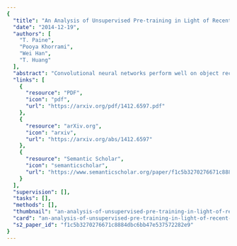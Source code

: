```yaml
---
{
  "title": "An Analysis of Unsupervised Pre-training in Light of Recent Advances",
  "date": "2014-12-19",
  "authors": [
    "T. Paine",
    "Pooya Khorrami",
    "Wei Han",
    "T. Huang"
  ],
  "abstract": "Convolutional neural networks perform well on object recognition because of a number of recent advances: rectified linear units (ReLUs), data augmentation, dropout, and large labelled datasets. Unsupervised data has been proposed as another way to improve performance. Unfortunately, unsupervised pre-training is not used by state-of-the-art methods leading to the following question: Is unsupervised pre-training still useful given recent advances? If so, when? We answer this in three parts: we 1) develop an unsupervised method that incorporates ReLUs and recent unsupervised regularization techniques, 2) analyze the benefits of unsupervised pre-training compared to data augmentation and dropout on CIFAR-10 while varying the ratio of unsupervised to supervised samples, 3) verify our findings on STL-10. We discover unsupervised pre-training, as expected, helps when the ratio of unsupervised to supervised samples is high, and surprisingly, hurts when the ratio is low. We also use unsupervised pre-training with additional color augmentation to achieve near state-of-the-art performance on STL-10.",
  "links": [
    {
      "resource": "PDF",
      "icon": "pdf",
      "url": "https://arxiv.org/pdf/1412.6597.pdf"
    },
    {
      "resource": "arXiv.org",
      "icon": "arxiv",
      "url": "https://arxiv.org/abs/1412.6597"
    },
    {
      "resource": "Semantic Scholar",
      "icon": "semanticscholar",
      "url": "https://www.semanticscholar.org/paper/f1c5b3270276671c8884dbc6bb47e537572282e9"
    }
  ],
  "supervision": [],
  "tasks": [],
  "methods": [],
  "thumbnail": "an-analysis-of-unsupervised-pre-training-in-light-of-recent-advances-thumb.jpg",
  "card": "an-analysis-of-unsupervised-pre-training-in-light-of-recent-advances-card.jpg",
  "s2_paper_id": "f1c5b3270276671c8884dbc6bb47e537572282e9"
}
---
```


